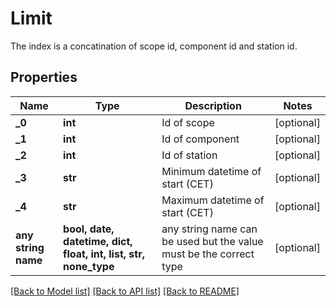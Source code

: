 # Limit

The index is a concatination of scope id, component id and station id.

## Properties
Name | Type | Description | Notes
------------ | ------------- | ------------- | -------------
**_0** | **int** | Id of scope | [optional] 
**_1** | **int** | Id of component | [optional] 
**_2** | **int** | Id of station | [optional] 
**_3** | **str** | Minimum datetime of start (CET) | [optional] 
**_4** | **str** | Maximum datetime of start (CET) | [optional] 
**any string name** | **bool, date, datetime, dict, float, int, list, str, none_type** | any string name can be used but the value must be the correct type | [optional]

[[Back to Model list]](../README.md#documentation-for-models) [[Back to API list]](../README.md#documentation-for-api-endpoints) [[Back to README]](../README.md)


